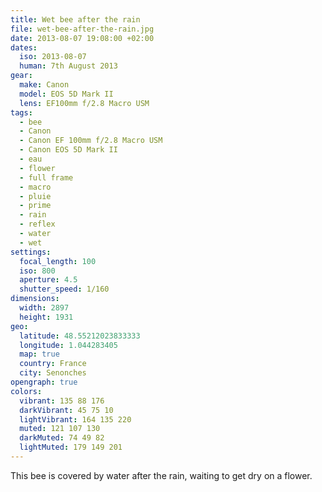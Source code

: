 ```yaml
---
title: Wet bee after the rain
file: wet-bee-after-the-rain.jpg
date: 2013-08-07 19:08:00 +02:00
dates:
  iso: 2013-08-07
  human: 7th August 2013
gear:
  make: Canon
  model: EOS 5D Mark II
  lens: EF100mm f/2.8 Macro USM
tags:
  - bee
  - Canon
  - Canon EF 100mm f/2.8 Macro USM
  - Canon EOS 5D Mark II
  - eau
  - flower
  - full frame
  - macro
  - pluie
  - prime
  - rain
  - reflex
  - water
  - wet
settings:
  focal_length: 100
  iso: 800
  aperture: 4.5
  shutter_speed: 1/160
dimensions:
  width: 2897
  height: 1931
geo:
  latitude: 48.55212023833333
  longitude: 1.044283405
  map: true
  country: France
  city: Senonches
opengraph: true
colors:
  vibrant: 135 88 176
  darkVibrant: 45 75 10
  lightVibrant: 164 135 220
  muted: 121 107 130
  darkMuted: 74 49 82
  lightMuted: 179 149 201
---
```


This bee is covered by water after the rain, waiting to get dry on a flower.
